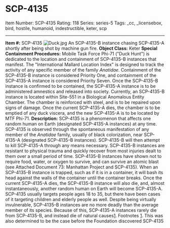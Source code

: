 # SCP-4135
Item Number: SCP-4135
Rating: 118
Series: series-5
Tags: _cc, _licensebox, bird, hostile, humanoid, indestructible, keter, scp

---

**Item #:** SCP-4135
![Duck.jpg](https://scp-wiki.wdfiles.com/local--files/scp-4135/Duck.jpg)
An SCP-4135-B instance chasing SCP-4135-A shortly after being shot by machine gun fire.
**Object Class:** Keter
**Special Containment Procedures:** Mobile Task Force Phi-71 ("Duck Hunt") is dedicated to the location and containment of SCP-4135-B instances that manifest. The "International Mallard Location Index" is designed to track the activity of any specific member of the family _Anatidae._ Containment of the SCP-4135-B instance is considered Priority One, and containment of the SCP-4135-A instance is considered Priority Seven. Once the SCP-4135-B instance is confirmed to be contained, the SCP-4135-A instance is to be administered amnestics and released into society.
Currently, an SCP-4135-B instance is located within Site-551 in a Biological Anomalous Entity Chamber. The chamber is reinforced with steel, and is to be repaired upon signs of damage. Once the current SCP-4135-A dies, the chamber is to be emptied of any duck viscera, and the new SCP-4135-A is to be located by MTF Phi-71.
**Description:** SCP-4135 is a phenomenon that affects one random human on Earth (designated SCP-4135-A instances) at any time. SCP-4135 is observed through the spontaneous manifestation of any member of the _Anatidae_ family, usually of black colorization, near SCP-4135-A (designated SCP-4135-B instances). SCP-4135-B will then attempt to kill SCP-4135-A through any means necessary. SCP-4135-B instances are resistant to physical trauma and quickly recover from most injuries dealt to them over a small period of time.
SCP-4135-B instances have shown not to require food, water, or oxygen to survive, and can survive an atomic blast (see Attached Document 73: Manhattan Project and SCP-4135). When an SCP-4135-B instance is trapped, such as if it is in a container, it will bash its head against the walls of the container until the container breaks. Once the current SCP-4135-A dies, the SCP-4135-B instance will also die, and, almost instantaneously, another random human on Earth will become SCP-4135-A. SCP-4135 usually targets people ages 18 to 35, but there have been cases of it targeting children and elderly people as well.
Despite being virtually invulnerable, SCP-4135-B instances are no more deadly than the average member of its species. Because of this, SCP-4135-A instances rarely die from SCP-4135-B, and instead die of natural causes[1](javascript:;).
Footnotes
[1](javascript:;). This was also determined to be the case before the Foundation discovered SCP-4135